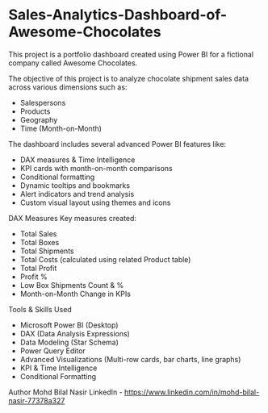 # Sales-Analytics-Dashboard-of-Awesome-Chocolates
This project is a portfolio dashboard created using Power BI for a fictional company called Awesome Chocolates.  

The objective of this project is to analyze chocolate shipment sales data across various dimensions such as:
- Salespersons
- Products
- Geography
- Time (Month-on-Month)

The dashboard includes several advanced Power BI features like:
- DAX measures & Time Intelligence
- KPI cards with month-on-month comparisons
- Conditional formatting
- Dynamic tooltips and bookmarks
- Alert indicators and trend analysis
- Custom visual layout using themes and icons

DAX Measures
Key measures created:
- Total Sales
- Total Boxes
- Total Shipments
- Total Costs (calculated using related Product table)
- Total Profit
- Profit %
- Low Box Shipments Count & %
- Month-on-Month Change in KPIs

Tools & Skills Used
- Microsoft Power BI (Desktop)
- DAX (Data Analysis Expressions)
- Data Modeling (Star Schema)
- Power Query Editor
- Advanced Visualizations (Multi-row cards, bar charts, line graphs)
- KPI & Time Intelligence
- Conditional Formatting

Author
Mohd Bilal Nasir 
LinkedIn - https://www.linkedin.com/in/mohd-bilal-nasir-77378a327


